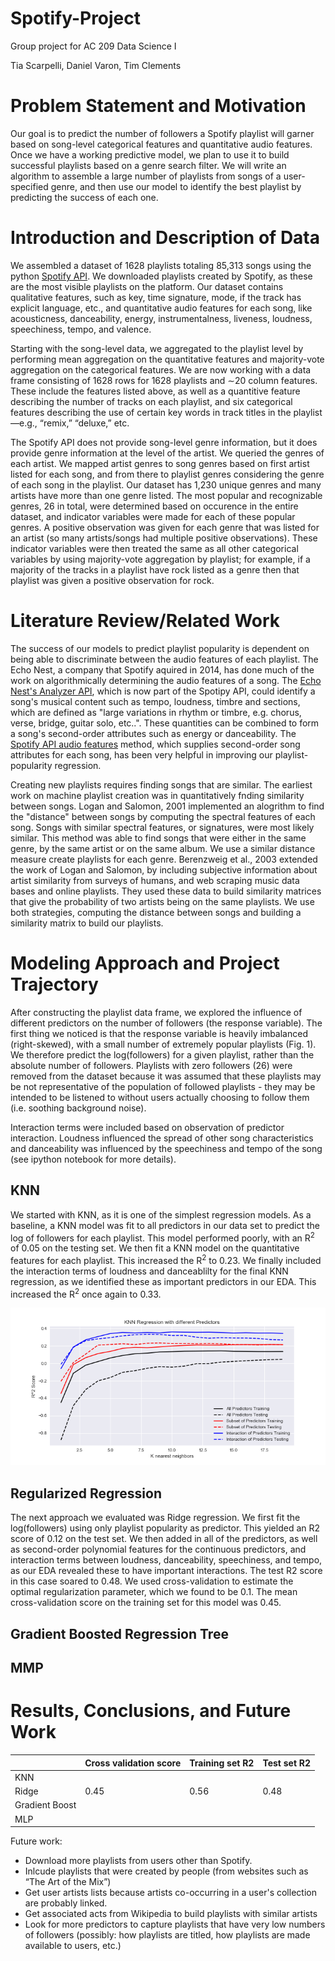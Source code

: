 # Spotify-Project
Group project for AC 209 Data Science I

Tia Scarpelli, Daniel Varon, Tim Clements 

# Problem Statement and Motivation
Our goal is to predict the number of followers a Spotify playlist will garner based on song-level categorical features and quantitative audio features. Once we have a working predictive model, we plan to use it to build successful playlists based on a genre search filter. We will write an algorithm to assemble a large number of playlists from songs of a user-specified genre, and then use our model to identify the best playlist by predicting the success of each one.

# Introduction and Description of Data

We assembled a dataset of 1628 playlists totaling 85,313 songs using the python [Spotify API](https://github.com/plamere/spotipy). We downloaded playlists created by Spotify, as these are the most visible playlists on the platform. Our dataset contains qualitative features, such as key, time signature, mode, if the track has explicit language, etc., and quantitative audio features for each song, like acousticness, danceability, energy, instrumentalness, liveness, loudness, speechiness, tempo, and valence.

Starting with the song-level data, we aggregated to the playlist level by performing mean aggregation on the quantitative features and majority-vote aggregation on the categorical features. We are now working with a data frame consisting of 1628 rows for 1628 playlists and ∼20 column features. These include the features listed above, as well as a quantitive feature describing the number of tracks on each playlist, and six categorical features describing the use of certain key words in track titles in the playlist—e.g., “remix,” “deluxe,” etc.

The Spotify API does not provide song-level genre information, but it does provide genre information at the level of the artist. We queried the genres of each artist. We mapped artist genres to song genres based on first artist listed for each song, and from there to playlist genres considering the genre of each song in the playlist. Our dataset has 1,230 unique genres and many artists have more than one genre listed. The most popular and recognizable genres, 26 in total, were determined based on occurence in the entire dataset, and indicator variables were made for each of these popular genres. A positive observation was given for each genre that was listed for an artist (so many artists/songs had multiple positive observations). These indicator variables were then treated the same as all other categorical variables by using majority-vote aggregation by playlist; for example, if a majority of the tracks in a playlist have rock listed as a genre then that playlist was given a positive observation for rock.  

# Literature Review/Related Work
The success of our models to predict playlist popularity is dependent on being able to discriminate between the audio features of each playlist. The Echo Nest, a company that Spotify aquired in 2014, has done much of the work on algorithmically determining the audio features of a song. The [Echo Nest's Analyzer API](http://docs.echonest.com.s3-website-us-east-1.amazonaws.com/_static/AnalyzeDocumentation.pdf), which is now part of the Spotipy API, could identify a song's musical content such as tempo, loudness, timbre and sections, which are defined as  "large variations in rhythm or timbre, e.g. chorus, verse, bridge, guitar solo, etc..".  These quantities can be combined to form a song's second-order attributes such as energy or danceability. The [Spotify API audio features](https://developer.spotify.com/web-api/get-audio-features/) method, which supplies second-order song attributes for each song, has been very helpful in improving our playlist-popularity regression.

Creating new playlists requires finding songs that are similar. The earliest work on machine playlist creation was in quantitatively fnding similarity between songs. Logan and Salomon, 2001 implemented an alogrithm to find the "distance" between songs by computing the spectral features of each song. Songs with similar spectral features, or signatures, were most likely similar. This method was able to find songs that were either in the same genre, by the same artist or on the same album. We use a similar distance measure create playlists for each genre. Berenzweig et al., 2003 extended the work of Logan and Salomon, by including subjective information about artist similarity from surveys of humans, and web scraping music data bases and online playlists. They used these data to build similarity matrices that give the probability of two artists being on the same playlists. We use both strategies, computing the distance between songs and building a similarity matrix to build our playlists. 

# Modeling Approach and Project Trajectory
After constructing the playlist data frame, we explored the influence of different predictors on the number of followers (the response variable). The first thing we noticed is that the response variable is heavily imbalanced (right-skewed), with a small number of extremely popular playlists (Fig. 1). We therefore predict the log(followers) for a given playlist, rather than the absolute number of followers. Playlists with zero followers (26) were removed from the dataset because it was assumed that these playlists may be not representative of the population of followed playlists - they may be intended to be listened to without users actually choosing to follow them (i.e. soothing background noise).

Interaction terms were included based on observation of predictor interaction. Loudness influenced the spread of other song characteristics and danceability was influenced by the speechiness and tempo of the song (see ipython notebook for more details).

## KNN
We started with KNN, as it is one of the simplest regression models. As a baseline, a KNN model was fit to all predictors in our data set to predict the log of followers for each playlist. This model performed poorly, with an R<sup>2</sup> of 0.05 on the testing set. We then fit a KNN model on the quantitative features for each playlist. This increased the R<sup>2</sup> to 0.23. We finally included the interaction terms of loudness and danceablilty for the final KNN regression, as we identified these as important predictors in our EDA. This increased the R<sup>2</sup> once again to 0.33.

![KNN Regression](/FIGURES/KNN_REGRESSION.png)

## Regularized Regression 
The next approach we evaluated was Ridge regression. We first fit the log(followers) using only playlist popularity as predictor. This yielded an R2 score of 0.12 on the test set. We then added in all of the predictors, as well as second-order polynomial features for the continuous predictors, and interaction terms between loudness, danceability, speechiness, and tempo, as our EDA revealed these to have important interactions. The test R2 score in this case soared to 0.48. We used cross-validation to estimate the optimal regularization parameter, which we found to be 0.1. The mean cross-validation score on the training set for this model was 0.45.

## Gradient Boosted Regression Tree

## MMP

# Results, Conclusions, and Future Work

|                | Cross validation score | Training set R2 | Test set R2 |
|----------------|------------------------|-----------------|-------------|
| KNN            |                        |                 |             |
| Ridge          |      0.45              |    0.56         |  0.48       |
| Gradient Boost |                        |                 |             |
| MLP            |                        |                 |             |

Future work: 
* Download more playlists from users other than Spotify. 
* Inlcude playlists that were created by people (from websites such as “The Art of the Mix”)
* Get user artists lists because artists co-occurring in a user's collection are probably linked. 
* Get associated acts from Wikipedia to build playlists with similar artists 
* Look for more predictors to capture playlists that have very low numbers of followers (possibly: how playlists are titled, how playlists are made available to users, etc.)
